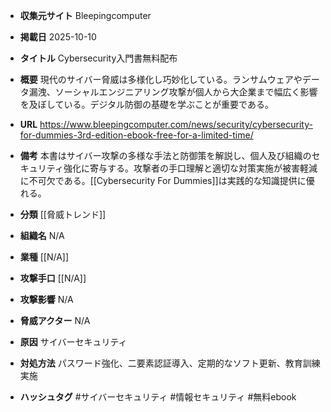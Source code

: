 - **収集元サイト**
Bleepingcomputer

- **掲載日**
2025-10-10

- **タイトル**
Cybersecurity入門書無料配布

- **概要**
現代のサイバー脅威は多様化し巧妙化している。ランサムウェアやデータ漏洩、ソーシャルエンジニアリング攻撃が個人から大企業まで幅広く影響を及ぼしている。デジタル防御の基礎を学ぶことが重要である。

- **URL**
https://www.bleepingcomputer.com/news/security/cybersecurity-for-dummies-3rd-edition-ebook-free-for-a-limited-time/

- **備考**
本書はサイバー攻撃の多様な手法と防御策を解説し、個人及び組織のセキュリティ強化に寄与する。攻撃者の手口理解と適切な対策実施が被害軽減に不可欠である。[[Cybersecurity For Dummies]]は実践的な知識提供に優れる。

- **分類**
[[脅威トレンド]]

- **組織名**
N/A

- **業種**
[[N/A]]

- **攻撃手口**
[[N/A]]

- **攻撃影響**
N/A

- **脅威アクター**
N/A

- **原因**
サイバーセキュリティ

- **対処方法**
パスワード強化、二要素認証導入、定期的なソフト更新、教育訓練実施

- **ハッシュタグ**
#サイバーセキュリティ #情報セキュリティ #無料ebook
